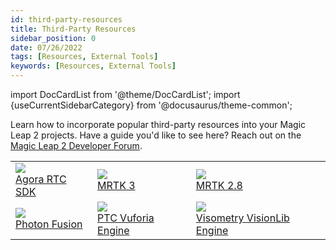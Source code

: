 ```yaml
---
id: third-party-resources
title: Third-Party Resources
sidebar_position: 0
date: 07/26/2022
tags: [Resources, External Tools]
keywords: [Resources, External Tools]
---
```


import DocCardList from '@theme/DocCardList';
import {useCurrentSidebarCategory} from '@docusaurus/theme-common';

Learn how to incorporate popular third-party resources into your Magic Leap 2 projects. Have a guide you'd like to see here? Reach out on the [Magic Leap 2 Developer Forum](https://forum.magicleap.cloud/).

<table class="ml2-overview-table">
  <tr>
    <td>
      <a href="/docs/guides/third-party/agora">
        <img src="/img/third-party/agora.png" />
        <div class="ml2-overview-image-text">Agora RTC SDK</div>
      </a>
    </td>
        <td>
      <a href="/docs/guides/third-party/mrtk3/mrtk3-overview">
        <img src="/img/ml2-overview/mrtk-logo.png" />
        <div class="ml2-overview-image-text">MRTK 3</div>
      </a>
    </td>
    <td>
      <a href="/docs/guides/third-party/mrtk">
        <img src="/img/ml2-overview/mrtk-logo.png" />
        <div class="ml2-overview-image-text">MRTK 2.8</div>
      </a>
    </td>
  </tr>
    <tr>
    <td>
      <a href="/docs/guides/features/marker-tracking">
        <img src="/img/third-party/photon.png" />
        <div class="ml2-overview-image-text">Photon Fusion</div>
      </a>
    </td>
    <td>
      <a href="/docs/guides/features/dimmer-feature">
        <img src="/img/ml2-overview/ptc-logo.png" />
        <div class="ml2-overview-image-text">PTC Vuforia Engine</div>
      </a>
    </td>
    <td>
      <a href="/docs/guides/third-party/ptc">
        <img src="/img/third-party/visionlib.png" />
        <div class="ml2-overview-image-text">Visometry VisionLib Engine</div>
      </a>
    </td>
  </tr>
</table>


<DocCardList items={useCurrentSidebarCategory().items}/>
